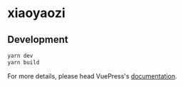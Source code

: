 # xiaoyaozi

> 

## Development

```bash
yarn dev
yarn build
```

For more details, please head VuePress's [documentation](https://v1.vuepress.vuejs.org/).

